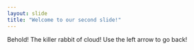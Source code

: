 ```yaml
---
layout: slide
title: "Welcome to our second slide!"
---
```

Behold! The killer rabbit of cloud!
Use the left arrow to go back!
